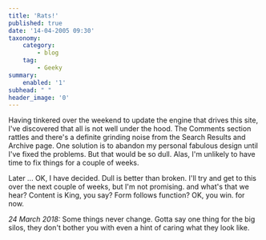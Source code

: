 ```yaml
---
title: 'Rats!'
published: true
date: '14-04-2005 09:30'
taxonomy:
    category:
        - blog
    tag:
        - Geeky
summary:
    enabled: '1'
subhead: " "
header_image: '0'
--- 
```


Having tinkered over the weekend to update the engine that drives this site, I've discovered that all is not well under the hood. The Comments section rattles and there's a definite grinding noise from the Search Results and Archive page. One solution is to abandon my personal fabulous design until I've fixed the problems. But that would be so dull. Alas, I'm unlikely to have time to fix things for a couple of weeks.

Later ... OK, I have decided. Dull is better than broken. I'll try and get to this over the next couple of weeks, but I'm not promising. and what's that we hear? Content is King, you say? Form follows function? OK, you win. for now.

*24 March 2018:* Some things never change. Gotta say one thing for the big silos, they don't bother you with even a hint of caring what they look like. 
